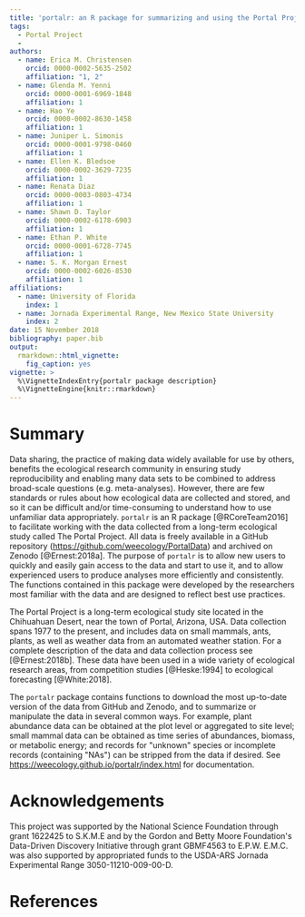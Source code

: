```yaml
---
title: 'portalr: an R package for summarizing and using the Portal Project Data'
tags:
  - Portal Project
  - 
authors:
  - name: Erica M. Christensen
    orcid: 0000-0002-5635-2502
    affiliation: "1, 2"
  - name: Glenda M. Yenni
    orcid: 0000-0001-6969-1848
    affiliation: 1
  - name: Hao Ye
    orcid: 0000-0002-8630-1458
    affiliation: 1
  - name: Juniper L. Simonis
    orcid: 0000-0001-9798-0460
    affiliation: 1
  - name: Ellen K. Bledsoe
    orcid: 0000-0002-3629-7235
    affiliation: 1
  - name: Renata Diaz
    orcid: 0000-0003-0803-4734
    affiliation: 1
  - name: Shawn D. Taylor
    orcid: 0000-0002-6178-6903
    affiliation: 1
  - name: Ethan P. White
    orcid: 0000-0001-6728-7745
    affiliation: 1
  - name: S. K. Morgan Ernest
    orcid: 0000-0002-6026-8530
    affiliation: 1
affiliations:
  - name: University of Florida
    index: 1
  - name: Jornada Experimental Range, New Mexico State University
    index: 2
date: 15 November 2018
bibliography: paper.bib
output:
  rmarkdown::html_vignette: 
    fig_caption: yes
vignette: >
  %\VignetteIndexEntry{portalr package description}
  %\VignetteEngine{knitr::rmarkdown}
---
```




# Summary

Data sharing, the practice of making data widely available for use by others, benefits the ecological research community in ensuring study reproducibility and enabling many data sets to be combined to address broad-scale questions (e.g. meta-analyses). However, there are few standards or rules about how ecological data are collected and stored, and so it can be difficult and/or time-consuming to understand how to use unfamiliar data appropriately. ``portalr`` is an R package [@RCoreTeam2016] to facilitate working with the data collected from a long-term ecological study called The Portal Project. All data is freely available in a GitHub repository (https://github.com/weecology/PortalData) and archived on Zenodo [@Ernest:2018a]. The purpose of ``portalr`` is to allow new users to quickly and easily gain access to the data and start to use it, and to allow experienced users to produce analyses more efficiently and consistently. The functions contained in this package were developed by the researchers most familiar with the data and are designed to reflect best use practices.

The Portal Project is a long-term ecological study site located in the Chihuahuan Desert, near the town of Portal, Arizona, USA. Data collection spans 1977 to the present, and includes data on small mammals, ants, plants, as well as weather data from an automated weather station. For a complete description of the data and data collection process see [@Ernest:2018b]. These data have been used in a wide variety of ecological research areas, from competition studies [@Heske:1994] to ecological forecasting [@White:2018]. 

The ``portalr`` package contains functions to download the most up-to-date version of the data from GitHub and Zenodo, and to summarize or manipulate the data in several common ways. For example, plant abundance data can be obtained at the plot level or aggregated to site level; small mammal data can be obtained as time series of abundances, biomass, or metabolic energy; and records for "unknown" species or incomplete records (containing "NAs") can be stripped from the data if desired. See https://weecology.github.io/portalr/index.html for documentation. 

# Acknowledgements
This project was supported by the National Science Foundation through grant 1622425 to S.K.M.E and by the Gordon and Betty Moore Foundation's Data-Driven Discovery Initiative through grant GBMF4563 to E.P.W. E.M.C. was also supported by appropriated funds to the USDA-ARS Jornada Experimental Range 3050-11210-009-00-D.

# References